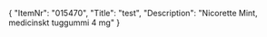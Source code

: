 {
  "ItemNr": "015470",
  "Title": "test",
  "Description": "Nicorette Mint, medicinskt tuggummi 4 mg"
}